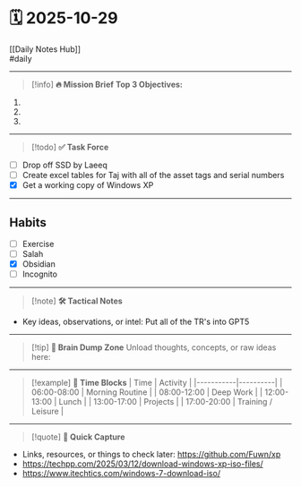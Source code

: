 
# 🗓 2025-10-29

[[Daily Notes Hub]]  
#daily 

---

> [!info] **🔥 Mission Brief**
**Top 3 Objectives:**  
1.  
2.  
3.  

---

> [!todo] **✅ Task Force**
- [ ] Drop off SSD by Laeeq
- [ ] Create excel tables for Taj with all of the asset tags and serial numbers
- [x] Get a working copy of Windows XP

---
## Habits
- [ ] Exercise
- [ ] Salah
- [x] Obsidian
- [ ] Incognito

---

> [!note] **🛠 Tactical Notes**
- Key ideas, observations, or intel:  Put all of the TR's into GPT5

---

> [!tip] **🧠 Brain Dump Zone**
Unload thoughts, concepts, or raw ideas here:  

---

> [!example] **📅 Time Blocks**
| Time       | Activity |
|-----------|----------|
| 06:00-08:00 | Morning Routine |
| 08:00-12:00 | Deep Work |
| 12:00-13:00 | Lunch |
| 13:00-17:00 | Projects |
| 17:00-20:00 | Training / Leisure |

---

> [!quote] **📌 Quick Capture**
- Links, resources, or things to check later:  https://github.com/Fuwn/xp
- https://techpp.com/2025/03/12/download-windows-xp-iso-files/
- https://www.itechtics.com/windows-7-download-iso/